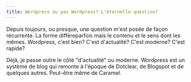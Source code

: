 ```yaml
---
title: Wordpress ou pas Wordpress? L'éternelle question?
---
```


Depuis toujours, ou presque, une question m'est posée de façon récurrente. La forme diffèreparfois mais le contenu et le sens dont les mêmes.
Wordpress, c'est bien? C'est d'actualité? C'est moderne? C'est rapide?

Déjà, je passe outre le côté "d'actualité" ou moderne. Wordpress est un système de blog qui remonte à l'époque de Dotclear, de Blogspot et de quelques autres. Peut-être même de Caramel.
